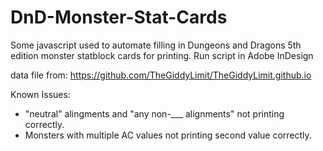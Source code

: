 # DnD-Monster-Stat-Cards
Some javascript used to automate filling in Dungeons and Dragons 5th edition monster statblock cards for printing. Run script in Adobe InDesign

data file from: https://github.com/TheGiddyLimit/TheGiddyLimit.github.io

Known Issues:

- "neutral" alingments and "any non-___ alignments" not printing correctly.
- Monsters with multiple AC values not printing second value correctly.
